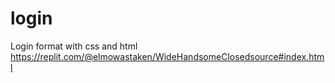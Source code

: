 # login
Login format with css and html https://replit.com/@elmowastaken/WideHandsomeClosedsource#index.html
